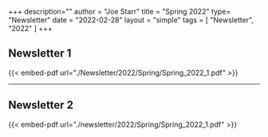 +++
description=""
author = "Joe Starr"
title = "Spring 2022"
type= "Newsletter"
date = "2022-02-28"
layout = "simple"
tags = [
    "Newsletter",
    "2022"
]
+++

## Newsletter 1

{{< embed-pdf url="./Newsletter/2022/Spring/Spring_2022_1.pdf" >}}

---

## Newsletter 2

{{< embed-pdf url="./newsletter/2022/Spring/Spring_2022_1.pdf" >}}


